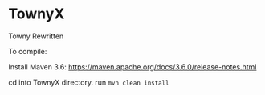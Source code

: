 # TownyX
Towny Rewritten

To compile:

Install Maven 3.6: https://maven.apache.org/docs/3.6.0/release-notes.html

cd into TownyX directory. run `mvn clean install`
